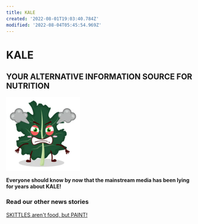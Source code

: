 ```yaml
---
title: KALE
created: '2022-08-01T19:03:40.784Z'
modified: '2022-08-04T05:45:54.969Z'
---
```


# KALE
## YOUR ALTERNATIVE INFORMATION SOURCE FOR NUTRITION

<img src="attachments/kale.png" width="200" height="200" /> 

**Everyone should know by now that the mainstream media has been lying for years about KALE!**


### Read our other news stories
[SKITTLES aren't food, but PAINT!](./SKITTLES.md)


